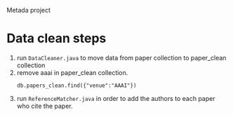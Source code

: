 Metada project

# Data clean steps

1. run `DataCleaner.java` to move data from paper collection to paper_clean collection
2. remove aaai in paper_clean collection. 
	```
	db.papers_clean.find({"venue":"AAAI"})
	```
3. run `ReferenceMatcher.java` in order to add the authors to each paper who cite the paper.